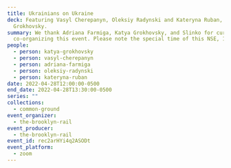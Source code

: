 ```yaml
---
title: Ukrainians on Ukraine
deck: Featuring Vasyl Cherepanyn, Oleksiy Radynski and Kateryna Ruban, and Katya
  Grokhovsky.
summary: We thank Adriana Farmiga, Katya Grokhovsky, and Slinko for curating and
  co-organizing this event. Please note the special time of this NSE, 12pm ET.
people:
  - person: katya-grokhovsky
  - person: vasyl-cherepanyn
  - person: adriana-farmiga
  - person: oleksiy-radynski
  - person: kateryna-ruban
date: 2022-04-28T12:00:00-0500
end_date: 2022-04-28T13:30:00-0500
series: ""
collections:
  - common-ground
event_organizer:
  - the-brooklyn-rail
event_producer:
  - the-brooklyn-rail
event_id: rec2arHYi4q2ASODt
event_platform:
  - zoom
---
```

